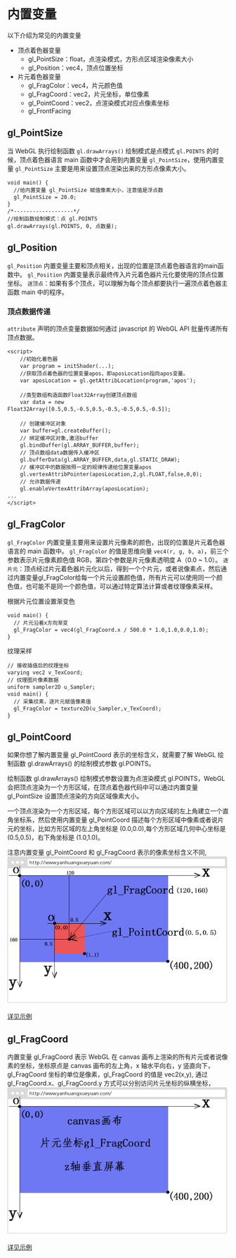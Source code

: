 # 内置变量
以下介绍为常见的内置变量

- 顶点着色器变量
  - gl_PointSize：float，点渲染模式，方形点区域渲染像素大小
  - gl_Position：vec4，顶点位置坐标
- 片元着色器变量
  - gl_FragColor：vec4，片元颜色值
  - gl_FragCoord：vec2，片元坐标，单位像素
  - gl_PointCoord：vec2，点渲染模式对应点像素坐标
  - gl_FrontFacing


## gl_PointSize
当 WebGL 执行绘制函数 `gl.drawArrays()` 绘制模式是点模式 `gl.POINTS` 的时候，顶点着色器语言 main 函数中才会用到内置变量 `gl_PointSize`，使用内置变量 `gl_PointSize` 主要是用来设置顶点渲染出来的方形点像素大小。

```
void main() {
  //给内置变量 gl_PointSize 赋值像素大小，注意值是浮点数
  gl_PointSize = 20.0;
}
/*-------------------*/
//绘制函数绘制模式：点 gl.POINTS
gl.drawArrays(gl.POINTS, 0, 点数量);
```


## gl_Position
`gl_Position` 内置变量主要和顶点相关，出现的位置是顶点着色器语言的main函数中。
`gl_Position` 内置变量表示最终传入片元着色器片元化要使用的顶点位置坐标。
`逐顶点`：如果有多个顶点，可以理解为每个顶点都要执行一遍顶点着色器主函数 main 中的程序。

### 顶点数据传递
`attribute` 声明的顶点变量数据如何通过 javascript 的 WebGL API 批量传递所有顶点数据。

```
<script>
    //初始化着色器
    var program = initShader(...);
    //获取顶点着色器的位置变量apos，即aposLocation指向apos变量。
    var aposLocation = gl.getAttribLocation(program,'apos');

    //类型数组构造函数Float32Array创建顶点数组
    var data = new Float32Array([0.5,0.5,-0.5,0.5,-0.5,-0.5,0.5,-0.5]);

    // 创建缓冲区对象
    var buffer=gl.createBuffer();
    // 绑定缓冲区对象,激活buffer
    gl.bindBuffer(gl.ARRAY_BUFFER,buffer);
    // 顶点数组data数据传入缓冲区
    gl.bufferData(gl.ARRAY_BUFFER,data,gl.STATIC_DRAW);
    // 缓冲区中的数据按照一定的规律传递给位置变量apos
    gl.vertexAttribPointer(aposLocation,2,gl.FLOAT,false,0,0);
    // 允许数据传递
    gl.enableVertexAttribArray(aposLocation);
...
</script>
```


## gl_FragColor
`gl_FragColor` 内置变量主要用来设置片元像素的颜色，出现的位置是片元着色器语言的 main 函数中。
`gl_FragColor` 的值是思维向量 `vec4(r, g, b, a)`，前三个参数表示片元像素颜色值 RGB，第四个参数是片元像素透明度 A（0.0 ~ 1.0）。
`逐片元`：顶点经过片元着色器片元化以后，得到一个个片元，或者说像素点，然后通过内置变量gl_FragColor给每一个片元设置颜色值，所有片元可以使用同一个颜色值，也可能不是同一个颜色值，可以通过特定算法计算或者纹理像素采样。

根据片元位置设置渐变色
```
void main() {
  // 片元沿着x方向渐变
  gl_FragColor = vec4(gl_FragCoord.x / 500.0 * 1.0,1.0,0.0,1.0);
}
```

纹理采样
```
// 接收插值后的纹理坐标
varying vec2 v_TexCoord;
// 纹理图片像素数据
uniform sampler2D u_Sampler;
void main() {
  // 采集纹素，逐片元赋值像素值
  gl_FragColor = texture2D(u_Sampler,v_TexCoord);
}
```


## gl_PointCoord
如果你想了解内置变量 gl_PointCoord 表示的坐标含义，就需要了解 WebGL 绘制函数 gl.drawArrays() 的绘制模式参数 gl.POINTS。

绘制函数 gl.drawArrays() 绘制模式参数设置为点渲染模式 gl.POINTS，WebGL 会把顶点渲染为一个方形区域，在顶点着色器代码中可以通过内置变量 gl_PointSize 设置顶点渲染的方向区域像素大小。

一个顶点渲染为一个方形区域，每个方形区域可以以方向区域的左上角建立一个直角坐标系，然后使用内置变量 gl_PointCoord 描述每个方形区域中像素或者说片元的坐标，比如方形区域的左上角坐标是 (0.0,0.0),每个方形区域几何中心坐标是 (0.5,0.5)，右下角坐标是 (1.0,1.0)。

注意内置变量 gl_PointCoord 和 gl_FragCoord 表示的像素坐标含义不同, ![alt 查看下图表示](./webgl_PointCoord.png)

[详见示例](../webgl/17.WebGL-%E6%B8%B2%E6%9F%93%E7%82%B9%E7%89%87%E5%85%83%E5%9D%90%E6%A0%87%20gl_PointCoord.html)



## gl_FragCoord
内置变量 gl_FragCoord 表示 WebGL 在 canvas 画布上渲染的所有片元或者说像素的坐标，坐标原点是 canvas 画布的左上角，x 轴水平向右，y 竖直向下，gl_FragCoord 坐标的单位是像素，gl_FragCoord 的值是 vec2(x,y), 通过 gl_FragCoord.x、gl_FragCoord.y 方式可以分别访问片元坐标的纵横坐标，![alt 查看下图表示](./webgl_FragCoord.png)

[详见示例](../webgl/18.WebGL-%E7%89%87%E5%85%83%E5%9D%90%E6%A0%87%20gl_FragCoord.html)
